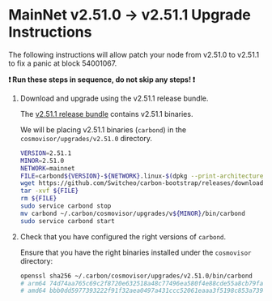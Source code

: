 # MainNet v2.51.0 -> v2.51.1 Upgrade Instructions

The following instructions will allow patch your node from v2.51.0 to v2.51.1 to fix a panic at block 54001067.

**:exclamation: Run these steps in sequence, do not skip any steps! :exclamation:**

1. Download and upgrade using the v2.51.1 release bundle.

    The [v2.51.1 release bundle](https://github.com/Switcheo/carbon-bootstrap/releases/tag/v2.51.1) contains v2.51.1 binaries.

    We will be placing v2.51.1 binaries (`carbond`) in the `cosmovisor/upgrades/v2.51.0` directory.

    ```bash
    VERSION=2.51.1
    MINOR=2.51.0
    NETWORK=mainnet
    FILE=carbond${VERSION}-${NETWORK}.linux-$(dpkg --print-architecture).tar.gz
    wget https://github.com/Switcheo/carbon-bootstrap/releases/download/v${VERSION}/${FILE}
    tar -xvf ${FILE}
    rm ${FILE}
    sudo service carbond stop
    mv carbond ~/.carbon/cosmovisor/upgrades/v${MINOR}/bin/carbond
    sudo service carbond start
    ```

2. Check that you have configured the right versions of `carbond`.

    Ensure that you have the right binaries installed under the `cosmovisor` directory:

    ```bash
    openssl sha256 ~/.carbon/cosmovisor/upgrades/v2.51.0/bin/carbond
    # arm64 74d74aa765c69c2f8720e632518a48c77496ea580f4e88cde55a8cb79fa1676d
    # amd64 bbb0dd5977393222f91f32aea0497a431ccc52061eaaa3f5198c853a7394db4e
    ```
